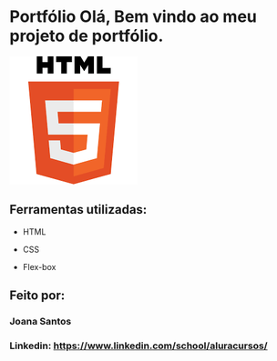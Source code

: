 

# Portfólio Olá, Bem vindo ao meu projeto de portfólio.

![image](https://github.com/AllexRocha/html/blob/3fb13434d2fc2f7d50db4d3489c4bf88a0949f7d/assets/imagem.png)

## Ferramentas utilizadas:

* HTML

* CSS

* Flex-box

## Feito por:

### Joana Santos

### Linkedin: https://www.linkedin.com/school/aluracursos/

